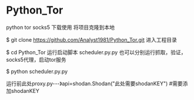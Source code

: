 # Python_Tor
python  tor socks5
下载使用
将项目克隆到本地

$ git clone https://github.com/Analyst1981/Python_Tor.git
进入工程目录

$ cd Python_Tor
运行启动脚本 scheduler.py.py 也可以分别运行抓取，验证，socks5代理，启动tor服务

$ python scheduler.py.py

运行前此处proxy.py---》api=shodan.Shodan("此处需要shodanKEY") 
#需要添加shodanKEY
